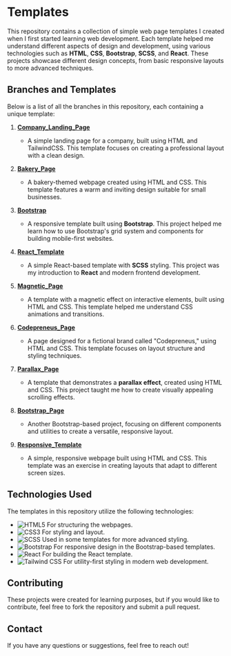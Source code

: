 # Templates

This repository contains a collection of simple web page templates I created when I first started learning web development. Each template helped me understand different aspects of design and development, using various technologies such as **HTML**, **CSS**, **Bootstrap**, **SCSS**, and **React**. These projects showcase different design concepts, from basic responsive layouts to more advanced techniques.

## Branches and Templates

Below is a list of all the branches in this repository, each containing a unique template:

1. **[Company_Landing_Page](https://github.com/klimentina2709/Templates/tree/Company_Landing_Page)**

   - A simple landing page for a company, built using HTML and TailwindCSS. This template focuses on creating a professional layout with a clean design.

2. **[Bakery_Page](https://github.com/klimentina2709/Templates/tree/Bakery_Page)**

   - A bakery-themed webpage created using HTML and CSS. This template features a warm and inviting design suitable for small businesses.

3. **[Bootstrap](https://github.com/klimentina2709/Templates/tree/Bootstrap)**

   - A responsive template built using **Bootstrap**. This project helped me learn how to use Bootstrap's grid system and components for building mobile-first websites.

4. **[React_Template](https://github.com/klimentina2709/Templates/tree/React_Template)**

   - A simple React-based template with **SCSS** styling. This project was my introduction to **React** and modern frontend development.

5. **[Magnetic_Page](https://github.com/klimentina2709/Templates/tree/Magnetic_Page)**

   - A template with a magnetic effect on interactive elements, built using HTML and CSS. This template helped me understand CSS animations and transitions.

6. **[Codepreneus_Page](https://github.com/klimentina2709/Templates/tree/Codepreneus_Page)**

   - A page designed for a fictional brand called "Codepreneus," using HTML and CSS. This template focuses on layout structure and styling techniques.

7. **[Parallax_Page](https://github.com/klimentina2709/Templates/tree/Parallax_Page)**

   - A template that demonstrates a **parallax effect**, created using HTML and CSS. This project taught me how to create visually appealing scrolling effects.

8. **[Bootstrap_Page](https://github.com/klimentina2709/Templates/tree/Bootstrap_Page)**

   - Another Bootstrap-based project, focusing on different components and utilities to create a versatile, responsive layout.

9. **[Responsive_Template](https://github.com/klimentina2709/Templates/tree/Responsive_Template)**
   - A simple, responsive webpage built using HTML and CSS. This template was an exercise in creating layouts that adapt to different screen sizes.

## Technologies Used

The templates in this repository utilize the following technologies:

- ![HTML5](https://img.shields.io/badge/HTML5-E34F26?style=flat&logo=html5&logoColor=white) For structuring the webpages.
- ![CSS3](https://img.shields.io/badge/CSS3-1572B6?style=flat&logo=css3&logoColor=white) For styling and layout.
- ![SCSS](https://img.shields.io/badge/SCSS-CC6699?style=flat&logo=sass&logoColor=white) Used in some templates for more advanced styling.
- ![Bootstrap](https://img.shields.io/badge/Bootstrap-563D7C?style=flat&logo=bootstrap&logoColor=white) For responsive design in the Bootstrap-based templates.
- ![React](https://img.shields.io/badge/React-61DAFB?style=flat&logo=react&logoColor=black) For building the React template.
- ![Tailwind CSS](https://img.shields.io/badge/Tailwind%20CSS-06B6D4?style=flat&logo=tailwind-css&logoColor=white) For utility-first styling in modern web development.

## Contributing

These projects were created for learning purposes, but if you would like to contribute, feel free to fork the repository and submit a pull request.

## Contact

If you have any questions or suggestions, feel free to reach out!
